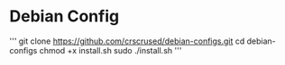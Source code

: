 # Debian Config
'''
git clone https://github.com/crscrused/debian-configs.git
cd debian-configs
chmod +x install.sh
sudo ./install.sh
'''
